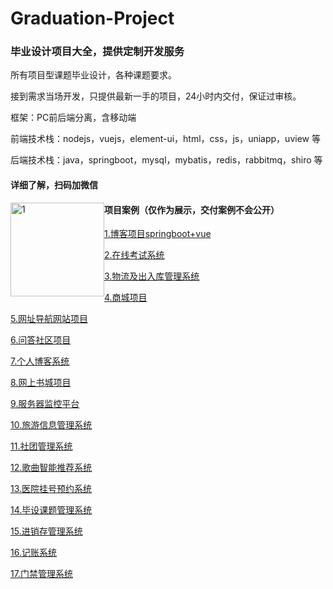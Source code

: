 # Graduation-Project
### 毕业设计项目大全，提供定制开发服务

所有项目型课题毕业设计，各种课题要求。

接到需求当场开发，只提供最新一手的项目，24小时内交付，保证过审核。

框架：PC前后端分离，含移动端

前端技术栈：nodejs，vuejs，element-ui，html，css，js，uniapp，uview 等

后端技术栈：java，springboot，mysql，mybatis，redis，rabbitmq，shiro 等



#### 详细了解，扫码加微信

<img src="https://tva1.sinaimg.cn/large/008i3skNgy1gquopgk5wmj30u00u5n8s.jpg" alt="1" style="width:150px;float:left" />

#### 项目案例（仅作为展示，交付案例不会公开）

[1.博客项目springboot+vue](https://github.com/jsczj/blog-vue-springboot)

[2.在线考试系统](https://github.com/jsczj/SpringBoot-Vue-OnlineExam)

[3.物流及出入库管理系统](https://github.com/jsczj/logistics-back)

[4.商城项目](https://github.com/jsczj/OnlineSchoolShop)

[5.网址导航网站项目](https://github.com/jsczj/WebStack-Guns)

[6.问答社区项目](https://github.com/jsczj/SNS-Forum-Website)

[7.个人博客系统](https://github.com/jsczj/blogSpringBoot)

[8.网上书城项目](https://github.com/jsczj/bookStore-Springboot-Vue)

[9.服务器监控平台](https://github.com/jsczj/linuxServerMonitoring)

[10.旅游信息管理系统](https://github.com/jsczj/travels)

[11.社团管理系统](https://github.com/tongji4m3/communityVue)

[12.歌曲智能推荐系统](https://github.com/jsczj/Hybrid-Music-Recommender-System)

[13.医院挂号预约系统](https://github.com/jsczj/hosp_order)

[14.毕设课题管理系统](https://github.com/jsczj/Graduate)

[15.进销存管理系统](https://github.com/jsczj/SDIMS)

[16.记账系统](https://github.com/jsczj/Money)

[17.门禁管理系统](https://github.com/jsczj/QRcode_doorManage)









